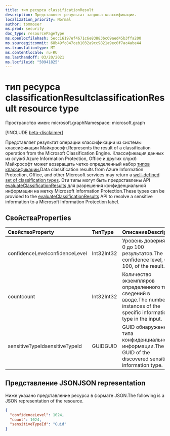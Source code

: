 ```yaml
---
title: тип ресурса classificationResult
description: Представляет результат запроса классификации.
localization_priority: Normal
author: tommoser
ms.prod: security
doc_type: resourcePageType
ms.openlocfilehash: 5ecc16197ef4671c6e83883bc69aed45b3ffa200
ms.sourcegitcommit: 68b49fc847ceb1032a9cc9821a9ec0f7ac4abe44
ms.translationtype: MT
ms.contentlocale: ru-RU
ms.lasthandoff: 03/20/2021
ms.locfileid: "50941825"
---
```

# <a name="classificationresult-resource-type"></a><span data-ttu-id="16134-103">тип ресурса classificationResult</span><span class="sxs-lookup"><span data-stu-id="16134-103">classificationResult resource type</span></span>

<span data-ttu-id="16134-104">Пространство имен: microsoft.graph</span><span class="sxs-lookup"><span data-stu-id="16134-104">Namespace: microsoft.graph</span></span>

[!INCLUDE [beta-disclaimer](../../includes/beta-disclaimer.md)]

<span data-ttu-id="16134-105">Представляет результат операции классификации из системы классификации Майкрософт.</span><span class="sxs-lookup"><span data-stu-id="16134-105">Represents the result of a classification operation from the Microsoft Classification Engine.</span></span> <span data-ttu-id="16134-106">Классификация данных из служб Azure Information Protection, Office и других служб Майкрософт может возвращать четко определенный набор [типов классификации.](/office365/securitycompliance/what-the-sensitive-information-types-look-for)</span><span class="sxs-lookup"><span data-stu-id="16134-106">Data classification results from Azure Information Protection, Office, and other Microsoft services may return a [well-defined set of classification types](/office365/securitycompliance/what-the-sensitive-information-types-look-for).</span></span> <span data-ttu-id="16134-107">Эти типы могут быть предоставлены API [evaluateClassificationResults](../api/informationprotectionlabel-evaluateclassificationresults.md) для разрешения конфиденциальной информации на метку Microsoft Information Protection.</span><span class="sxs-lookup"><span data-stu-id="16134-107">These types can be provided to the [evaluateClassificationResults](../api/informationprotectionlabel-evaluateclassificationresults.md) API to resolve a sensitive information to a Microsoft Information Protection label.</span></span> 

## <a name="properties"></a><span data-ttu-id="16134-108">Свойства</span><span class="sxs-lookup"><span data-stu-id="16134-108">Properties</span></span>

| <span data-ttu-id="16134-109">Свойство</span><span class="sxs-lookup"><span data-stu-id="16134-109">Property</span></span>        | <span data-ttu-id="16134-110">Тип</span><span class="sxs-lookup"><span data-stu-id="16134-110">Type</span></span>  | <span data-ttu-id="16134-111">Описание</span><span class="sxs-lookup"><span data-stu-id="16134-111">Description</span></span>                                                            |
| :-------------- | :---- | :--------------------------------------------------------------------- |
| <span data-ttu-id="16134-112">confidenceLevel</span><span class="sxs-lookup"><span data-stu-id="16134-112">confidenceLevel</span></span> | <span data-ttu-id="16134-113">Int32</span><span class="sxs-lookup"><span data-stu-id="16134-113">Int32</span></span> | <span data-ttu-id="16134-114">Уровень доверия от 0 до 100 результатов.</span><span class="sxs-lookup"><span data-stu-id="16134-114">The confidence level, 0 to 100, of the result.</span></span>                         |
| <span data-ttu-id="16134-115">count</span><span class="sxs-lookup"><span data-stu-id="16134-115">count</span></span>           | <span data-ttu-id="16134-116">Int32</span><span class="sxs-lookup"><span data-stu-id="16134-116">Int32</span></span> | <span data-ttu-id="16134-117">Количество экземпляров определенного типа сведений в вводе.</span><span class="sxs-lookup"><span data-stu-id="16134-117">The number of instances of the specific information type in the input.</span></span> |
| <span data-ttu-id="16134-118">sensitiveTypeId</span><span class="sxs-lookup"><span data-stu-id="16134-118">sensitiveTypeId</span></span> | <span data-ttu-id="16134-119">GUID</span><span class="sxs-lookup"><span data-stu-id="16134-119">GUID</span></span>  | <span data-ttu-id="16134-120">GUID обнаруженного типа конфиденциальной информации.</span><span class="sxs-lookup"><span data-stu-id="16134-120">The GUID of the discovered sensitive information type.</span></span>                 |

## <a name="json-representation"></a><span data-ttu-id="16134-121">Представление JSON</span><span class="sxs-lookup"><span data-stu-id="16134-121">JSON representation</span></span>

<span data-ttu-id="16134-122">Ниже указано представление ресурса в формате JSON.</span><span class="sxs-lookup"><span data-stu-id="16134-122">The following is a JSON representation of the resource.</span></span>

<!-- {
  "blockType": "resource",
  "optionalProperties": [

  ],
  "@odata.type": "microsoft.graph.classificationResult",
  "baseType": null
}-->

```json
{
  "confidenceLevel": 1024,
  "count": 1024,
  "sensitiveTypeId": "Guid"
}
```

<!-- uuid: 16cd6b66-4b1a-43a1-adaf-3a886856ed98
2019-02-04 14:57:30 UTC -->
<!-- {
  "type": "#page.annotation",
  "description": "classificationResult resource",
  "keywords": "",
  "section": "documentation",
  "tocPath": ""
}-->